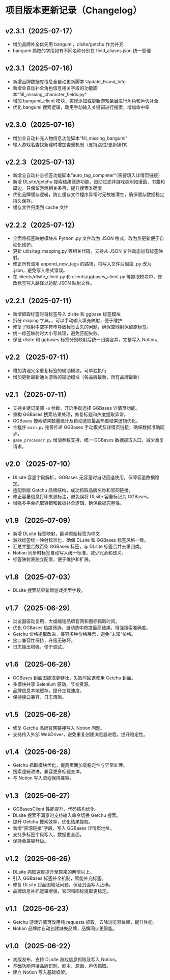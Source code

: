 # 项目版本更新记录（Changelog）

## v2.3.1（2025-07-17）

-  增加品牌补全优先用 bangumi，dlsite/getchu 作为补充
-  bangumi 抓取的字段如有不同名称分别在 field_aliases.json 统一管理

## v2.3.1（2025-07-16）

-  新增品牌数据库信息全自动更新脚本 Update_Brand_Info
-  新增全自动补全角色信息相关字段的功能脚本”fill_missing_character_fields.py“
-  增加 bangumi_client 模块，实现添加或更新游戏条目进行角色和声优补全
-  优化 bangumi 搜索逻辑，改用手动输入关键词进行搜索，增加命中率

## v2.3.0（2025-07-16）

-  增加全自动补充人物信息功能脚本“fill_missing_bangumi”
-  输入游戏名查找新建时增加查重机制（支持跳过/更新操作）

## v2.2.3（2025-07-13）

-  新增全自动补全标签功能脚本”auto_tag_completer“（需要填入详情页链接）
-  新增 DLsite/getchu 搜索结果筛选功能，自动过滤非游戏类别如漫画、书籍和周边，只保留游戏相关条目，提升搜索准确度
-  优化品牌缓存逻辑，防止缓存文件程序异常时无故被清空，确保缓存数据稳定持久保存。
-  缓存文件归类到 cache 文件

## v2.2.2（2025-07-12）

-  全面将标签映射模块从 Python .py 文件改为 JSON 格式，改为热更新便于自动化维护。
-  更新 utils/tag_mapping.py 等相关代码，支持从 JSON 文件动态加载标签映射。
-  修正所有调用 append_new_tags 的路径，将写入文件后缀由 .py 改为 .json，避免写入格式错误。
-  在 clients/dlsite_client.py 和 clients/ggbases_client.py 等抓取模块中，修改标签写入路径以适配 JSON 映射文件。

## v2.2.1（2025-07-11）

-  新增抓取标签时将标签导入 dlsite 和 ggbase 标签模块
-  拆分 maping 字典，，可以手动输入填充映射，便于维护
-  修复了映射中空字符串导致标签丢失的问题，确保空映射保留原标签。
-  统一标签映射时大小写处理，避免匹配失败。
-  保证 dlsite 和 ggbases 标签分别映射后统一归类合并，完整写入 Notion。

## v2.2 （2025-07-11）

-  增加清理冗余重复标签的辅助模块，可单独执行
-  增加更新最新通关游戏的辅助模块（各品牌最新，所有品牌最新）

## v2.1 （2025-07-11）

-  支持关键词尾部 `-m` 参数，开启手动选择 GGBases 详情页功能。
-  重构 GGBases 搜索结果处理，修复标题和热度提取异常。
-  GGBases 搜索结果数量统计及自动选取最高热度结果逻辑优化。
-  主程序 `main.py` 完善传递 GGBases 手动模式及详情页链接，确保数据准确同步。
-  `game_processor.py` 增加参数支持，统一 GGBases 数据抓取入口，减少重复请求。

## v2.0 （2025-07-10）

-  DLsite 容量字段解析，GGBases 无容量时自动回退使用，保障容量数据稳定。
-  适配新版 Getchu 品牌结构，成功抓取品牌名称和官网链接。
-  修正容量信息打印来源标注，避免误将 DLsite 容量标记为 GGBases。
-  增强多平台抓取容错和数据补全逻辑，确保数据完整性。

## v1.9 （2025-07-09）

-  新增 DLsite 标签映射，翻译原始标签为中文
-  游戏标签统一映射标准化，确保 DLsite 和 GGBases 标签风格一致。
-  汇总并整合数百条 GGBases 标签，与 DLsite 标签合并去重归类。
-  Notion 同步时标签自动写入统一标准，减少冗余和歧义。
-  标签映射表独立配置，便于维护和扩展。

## v1.8 （2025-07-03）

-  DLsite 搜索结果新增游戏类型字段。

## v1.7 （2025-06-29）

-  浏览器驱动复用，大幅缩短品牌官网和图标抓取时间。
-  优化 GGBases 热度筛选，自动选中热度最高结果，增强搜索准确度。
-  Getchu 价格提取改进，兼容多种价格展示，避免“未知”价格。
-  接口兼容性保持，升级无破坏。
-  日志输出增强，便于调试。

## v1.6 （2025-06-28）

-  GGBases 封面图抓取更健壮，失败时回退使用 Getchu 封面。
-  多模块共享 Selenium 驱动，节省资源。
-  品牌信息本地缓存，提升加载速度。
-  保持接口兼容，日志清晰。

## v1.5 （2025-06-28）

-  修复 Getchu 品牌官网链接写入 Notion 问题。
-  支持传入外部 WebDriver，避免重复创建浏览器进程，提升稳定性。

## v1.4 （2025-06-28）

-  Getchu 抓取模块优化，提高页面加载稳定性与异常处理。
-  搜索逻辑改进，兼容更多标题变体。
-  与 Notion 写入流程保持兼容。

## v1.3 （2025-06-27）

-  GGBasesClient 性能提升，代码结构优化。
-  DLsite 搜索不满意时支持输入命令切换 Getchu 搜索。
-  提升 Getchu 搜索效率，优化结果提取。
-  新增“资源链接”字段，写入 GGBases 详情页地址。
-  支持多标签字段写入，数据更全面。
-  保持全兼容升级。

## v1.2 （2025-06-26）

-  DLsite 抓取速度提升至原来的两倍以上。
-  引入 GGBases 标签补全机制，智能补充标签。
-  修复 DLsite 封面图地址问题，保证封面写入正确。
-  品牌信息补抓逻辑增强，官网和图标提取更稳定。

## v1.1 （2025-06-23）

-  Getchu 游戏详情页改用纯 requests 抓取，去除浏览器依赖，提升性能。
-  Notion 品牌库自动创建缺失品牌，品牌同步更智能。

## v1.0 （2025-06-22）

-  初版发布，支持 DLsite 游戏信息抓取及写入 Notion。
-  基础功能包括品牌识别、剧本、原画、声优抓取。
-  建立 Notion 写入基础框架。
